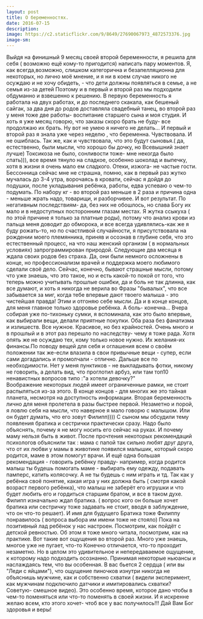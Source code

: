 ```yaml
---
layout: post
title: О беременностях. 
date: 2016-07-15
description: 
image: https://c2.staticflickr.com/9/8649/27690067973_4872573376.jpg
image-sm: 
---
```

<p>Выйдя на финишный 9 месяц своей второй беременности, я решила для себя ( возможно ещё кому-то пригодится) написать пару моментов. 
Я, как всегда,возможно, слишком категорична и безапелляционна для некоторых, но лично моё мнение, и я ни в коем случае никого не осуждаю и не хочу обидеть, - что дети должны появляться в семье, а не семья из-за детей
Поэтому и в первый и второй раз мы подходили обдуманно и взвешенно к решению. 
В первую беременность я работала на двух работах, и до последнего скакала, как бешеный сайгак, за два дня до родов доставляла свадебный танец, во второй раз у меня тоже две работы- воспитание старшего сына и моя студия. И хоть я уже месяц говорю, что заказы скоро брать не буду- все продолжаю их брать. Ну вот не умею я ничего не делать...
И первый и второй раз я знала уже через неделю , что беременна. Чувствовала. И не ошиблась. Так же, как и чувствовала, что это будут сыновья.( да, естественно, были мысли, что хорошо бы дочку, но Всевышний знает лучше) Токсикоза не было, сонливости тоже- мне некогда было спать))), все время тянуло на сладкое, особенно шоколад и выпечку, хотя в жизни я очень мало ем сладкого. Отеки, изжога- не частые гости. Бессонница сейчас мне не страшна, помню, как в первый раз жутко мучалась до 3-4 утра, ворочаясь в кровати, сейчас я дойдя до подушки, после укладывания ребёнка, работы, едва успеваю о чем-то подумать. 
По набору кг - во второй раз меньше в 2 раза и причина одна - меньше жрать надо, товарищи, и разборчивее. И вот результат. 
По негативным последствиям- да, без них не обошлось, но слава Богу их мало и в недоступных посторонним глазам местах. 
Я жутка ссыкуха ( по этой причине я только за платные роды), потому что анализ крови из пальца меня доводит до обморока, и все всегда удивлялись-как же я буду рожать-то, но по счастливой случайности, я присутствовала на рождении моего племянника, приняв и осознав в глубине себя, что это естественный процесс, на что наш женский организм ( в нормальных условиях) запрограммирован природой. Следующие два месяца я ждала своих родов без страха. Да, они были немного осложнены в конце, но профессионализм врачей и поддержка моего любимого сделали своё дело. 
Сейчас, конечно, бывают страшные мысли, потому что уже знаешь, что это такое, но и есть какой-то покой от того, что теперь можно учитывать прошлые ошибки, да и боль не так длинна, как все думают, и хоть я никогда не верила во Фразы "бывалых", что все забывается за миг, когда тебе впервые дают твоего малыша - это чистейшая правда! Этим и отгоняю себе мысли. 
Да и в конце концов, для меня главное только здоровье ребёнка. А боль- конечна...
Вчера собирая уже по-тихоньку сумки, я вспоминала, как это было впервые, как выбирали вещи, делали приятные покупки. Оба раза без фанатизма и излишеств. Все нужное. Красивое, но без крайностей. Очень много и в прошлый и в этот раз перешло по наследству- чему я тоже рада. Хотя опять же не осуждаю тех, кому только новое нужно. Их желания-их финансы.По поводу вещей для себя и оглашения всем о своём положении так же-если влазила в свои привычные вещи - супер, если сами догадались и промолчали - отлично. Дальше все по необходимости. 
Нет у меня пунктиков - не выкладывать фотки, никому не говорить, а делать вид, что проглотил арбуз, или там топ10 ненавистных вопросов типо :"а хотели девочку?"<br>Воображение некоторых людей имеет ограниченные рамки, не стоит распыляться из-за этого. В конце концов - для многих же это тайная планета, несмотря на доступность информации. 
Вторая беременность лично для меня пролетела в разы быстрее первой. Незаметно и порой, я ловлю себя на мысли, что наверное я мало говорю с малышом. Или он будет думать, что его зовут Филипп)))) 
С сыном мы обсудили тему появления братика и сестрички практически сразу. Надо было объяснять, почему я не могу носить его сейчас на руках. И почему маму нельзя быть в живот. После прочтения некоторых рекомендаций психологов объяснили так : мама с папой так сильно любят друг друга, что от их любви у мамы в животике появился малышик, который скоро родится, маме в этом помогут врачи. И ещё одна большая рекомендация - говорить ребёнку правду- например, когда родится малыш ты будешь помогать маме - выбирать ему одежду, подавать памперс, катить колясочку. А не ты будешь с ним играть и тд. Так как у ребёнка своё понятие, какая игра у них должна быть ( смотря какой возраст первого ребёнка), что малыш не заберёт его игрушки и что будет любить его и гордиться старшим братом, и все в таком духе. Филипп изначально ждал братика. ( вопрос кого он больше хочет братика или сестричку тоже задавать не стоит, вводя в заблуждение, что он что-то решает). И имя для будущего Братика тоже Филиппу понравилось ( вопроса выбора им имени тоже не стояло) Пока на позитивный лад ребёнок у нас настроен. Посмотрим, как пойдёт с детской ревностью. Об этом я тоже много читала, посмотрим, как на практике. 
Вот такие вот ощущения во второй раз. Много уже знаешь, многое уже не пугает, что-то Конечно отличается, что-то проходит незаметно. Но в целом это удивительное и непередаваемое ощущение, к которому надо подходить осознанно. Принимая некоторые ньюансы и наслаждаясь тем, что вы особенная. В вас бьется 2 сердца ( или вы "Леди с яйцами"), что ощущение пиночков изнутри никогда не объяснишь мужчине, как и собственно схватки ( видели эксперимент, как мужчинам подключило датчики и имитировались схватки? Советую- смешное видео). Это особенно время, которое дано чтобы в чем-то поменяться или что-то поменять в своей жизни. И я искренне желаю всем, кто этого хочет- чтоб все у вас получилось!!! Дай Вам Бог здоровья и веры! </p>
